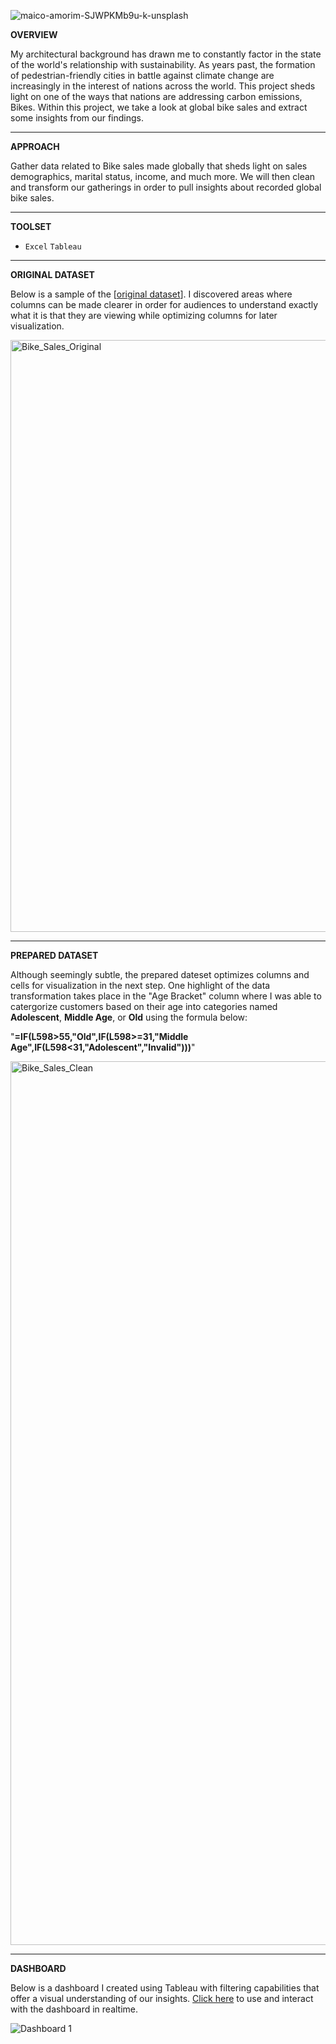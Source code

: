 ![maico-amorim-SJWPKMb9u-k-unsplash](https://github.com/Kamorrra/global_bike_sales/assets/106885170/9777f63d-f5bc-40c8-bf7d-8525697c2c85)

**OVERVIEW**

My architectural background has drawn me to constantly factor in the state of the world's relationship with sustainability. As years past, the formation of pedestrian-friendly cities in battle against climate change are increasingly in the interest of nations across the world. This project sheds light on one of the ways that nations are addressing carbon emissions, Bikes. Within this project, we take a look at global bike sales and extract some insights from our findings.

------------------------------

**APPROACH**

Gather data related to Bike sales made globally that sheds light on sales demographics, marital status, income, and much more. We will then clean and transform our gatherings in order to pull insights about recorded global bike sales.

------------------------------

**TOOLSET**

- `Excel` `Tableau`

------------------------------

**ORIGINAL DATASET**

Below is a sample of the [[original dataset](https://github.com/Kamorrra/global_bike_sales/files/13192505/GlobalBikeSales.xlsx)]. I discovered areas where columns can be made clearer in order for audiences to understand exactly what it is that they are viewing while optimizing columns for later visualization.

<img width="947" alt="Bike_Sales_Original" src="https://github.com/Kamorrra/global_bike_sales/assets/106885170/18fc3ed2-40fb-4863-a9b5-e604688a4e13">

------------------------------

**PREPARED DATASET**

Although seemingly subtle, the prepared dateset optimizes columns and cells for visualization in the next step. One highlight of the data transformation takes place in the "Age Bracket" column where I was able to catergorize customers based on their age into categories named **Adolescent**, **Middle Age**, or **Old** using the formula below:

"**=IF(L598>55,"Old",IF(L598>=31,"Middle Age",IF(L598<31,"Adolescent","Invalid")))**"

<img width="1414" alt="Bike_Sales_Clean" src="https://github.com/Kamorrra/global_bike_sales/assets/106885170/419143f9-f4aa-448d-9284-733788f8f431">

------------------------------

**DASHBOARD**

Below is a dashboard I created using Tableau with filtering capabilities that offer a visual understanding of our insights. [Click here](https://public.tableau.com/app/profile/mike.kamorra/viz/GlobalBikeSales_16964145781460/Dashboard1) to use and interact with the dashboard in realtime.

![Dashboard 1](https://github.com/Kamorrra/global_bike_sales/assets/106885170/1630ac3a-e736-40f6-8ae4-f5704aff16ea)
